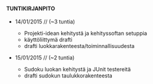 ﻿#### TUNTIKIRJANPITO
* 14/01/2015 //  (~3 tuntia)
  * Projekti-idean kehitystä ja kehityssoftan setuppia
  * käyttöliittymä drafti
  * drafti luokkarakenteesta/toiminnallisuudesta

* 15/01/2015 //  (~2 tuntia)
  * Sudoku luokan kehitystä ja JUnit testereitä
  * drafti sudokun taulukkorakenteesta